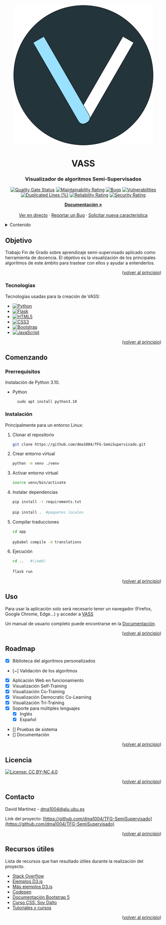 <!-- Improved compatibility of back to top link: See: https://github.com/othneildrew/Best-README-Template/pull/73 -->
<a name="readme-top"></a>
<!--
*** Thanks for checking out the Best-README-Template. If you have a suggestion
*** that would make this better, please fork the repo and create a pull request
*** or simply open an issue with the tag "enhancement".
*** Don't forget to give the project a star!
*** Thanks again! Now go create something AMAZING! :D
-->



<!-- PROJECT SHIELDS -->
<!--
*** I'm using markdown "reference style" links for readability.
*** Reference links are enclosed in brackets [ ] instead of parentheses ( ).
*** See the bottom of this document for the declaration of the reference variables
*** for contributors-url, forks-url, etc. This is an optional, concise syntax you may use.
*** https://www.markdownguide.org/basic-syntax/#reference-style-links
-->
<!-- PROJECT LOGO -->
<br />
<div align="center">
  <a href="https://github.com/dma1004/TFG-SemiSupervisado">
    <img src="./vass.png" alt="Logo" width="451" height="451">
  </a>

  <h1 align="center">VASS</h1>
  <h3 align="center">Visualizador de algoritmos Semi-Supervisados</h3>

[![Quality Gate Status](https://sonarcloud.io/api/project_badges/measure?project=dma1004_TFG-SemiSupervisado&metric=alert_status)](https://sonarcloud.io/summary/new_code?id=dma1004_TFG-SemiSupervisado)
[![Maintainability Rating](https://sonarcloud.io/api/project_badges/measure?project=dma1004_TFG-SemiSupervisado&metric=sqale_rating)](https://sonarcloud.io/summary/new_code?id=dma1004_TFG-SemiSupervisado)
[![Bugs](https://sonarcloud.io/api/project_badges/measure?project=dma1004_TFG-SemiSupervisado&metric=bugs)](https://sonarcloud.io/summary/new_code?id=dma1004_TFG-SemiSupervisado)
[![Vulnerabilities](https://sonarcloud.io/api/project_badges/measure?project=dma1004_TFG-SemiSupervisado&metric=vulnerabilities)](https://sonarcloud.io/summary/new_code?id=dma1004_TFG-SemiSupervisado)
[![Duplicated Lines (%)](https://sonarcloud.io/api/project_badges/measure?project=dma1004_TFG-SemiSupervisado&metric=duplicated_lines_density)](https://sonarcloud.io/summary/new_code?id=dma1004_TFG-SemiSupervisado)
[![Reliability Rating](https://sonarcloud.io/api/project_badges/measure?project=dma1004_TFG-SemiSupervisado&metric=reliability_rating)](https://sonarcloud.io/summary/new_code?id=dma1004_TFG-SemiSupervisado)
[![Security Rating](https://sonarcloud.io/api/project_badges/measure?project=dma1004_TFG-SemiSupervisado&metric=security_rating)](https://sonarcloud.io/summary/new_code?id=dma1004_TFG-SemiSupervisado)

  <p align="center">
    <a href="https://github.com/dma1004/TFG-SemiSupervisado/tree/main/doc"><strong>Documentación »</strong></a>
    <br />
    <br />
    <a href="https://vass.dmacha.dev">Ver en directo</a>
    ·
    <a href="https://github.com/dma1004/TFG-SemiSupervisado/issues">Reportar un Bug</a>
    ·
    <a href="https://github.com/dma1004/TFG-SemiSupervisado/issues">Solicitar nueva característica</a>
  </p>
</div>



<!-- TABLE OF CONTENTS -->
<details>
  <summary>Contenido</summary>
  <ol>
    <li>
      <a href="#objetivo">Objetivo</a>
      <ul>
        <li><a href="#tecnologías">Tecnologías</a></li>
      </ul>
    </li>
    <li>
      <a href="#comenzando">Comenzando</a>
      <ul>
        <li><a href="#prerrequisitos">Prerrequisitos</a></li>
        <li><a href="#instalación">Instalación</a></li>
      </ul>
    </li>
    <li><a href="#uso">Uso</a></li>
    <li><a href="#roadmap">Roadmap</a></li>
    <li><a href="#licencia">Licencia</a></li>
    <li><a href="#contacto">Contacto</a></li>
    <li><a href="#recursos-útiles">Recursos útiles</a></li>
  </ol>
</details>



<!-- ABOUT THE PROJECT -->
## Objetivo

Trabajo Fin de Grado sobre aprendizaje semi-supervisado aplicado como herramienta de docencia. El objetivo es la visualización de los principales algoritmos de este ámbito para trastear con ellos y ayudar a entenderlos.

<p align="right">(<a href="#readme-top">volver al principio</a>)</p>



### Tecnologías

Tecnologías usadas para la creación de VASS:

* [![Python][Python.io]][Python-url]
* [![Flask][FLASK.io]][FLASK-url]
* [![HTML5][HTML.io]][HTML-url]
* [![CSS3][CSS.io]][CSS-url]
* [![Bootstrap][Bootstrap.com]][Bootstrap-url]
* [![JavaScript][JavaScript.io]][JavaScript-url]

<p align="right">(<a href="#readme-top">volver al principio</a>)</p>



<!-- GETTING STARTED -->
## Comenzando

### Prerrequisitos

Instalación de Python 3.10.
* Python
  ```
    sudo apt install python3.10  
  ```

### Instalación

Principalmente para un entorno Linux:

1. Clonar el repositorio
   ```sh
   git clone https://github.com/dma1004/TFG-SemiSupervisado.git
   ```
2. Crear entorno virtual
   ```sh
   python -m venv ./venv
   ```
4. Activar entorno virtual
   ```sh
   source venv/bin/activate
   ```
5. Instalar dependencias
   ```sh
   pip install -r requirements.txt

   pip install .  #paquetes locales
   ```
6. Compilar traducciones
   ```sh
   cd app

   pybabel compile -d translations
   ```
7. Ejecución
   ```sh
   cd ..   #(/web)

   flask run
   ```

<p align="right">(<a href="#readme-top">volver al principio</a>)</p>


<!-- USAGE EXAMPLES -->
## Uso

Para usar la aplicación solo será necesario tener un navegador (Firefox, Google Chrome, Edge...)
y acceder a [VASS](https://vass.dmacha.dev)

Un manual de usuario completo puede encontrarse en la [Documentación](https://github.com/dma1004/TFG-SemiSupervisado/tree/main/doc).

<p align="right">(<a href="#readme-top">volver al principio</a>)</p>



<!-- ROADMAP -->
## Roadmap

- [x] Biblioteca del algoritmos personalizados
- [~] Validación de los algoritmos
- [x] Aplicación Web en funcionamiento
- [x] Visualización Self-Training
- [x] Visualización Co-Training
- [x] Visualización Democratic Co-Learning
- [x] Visualización Tri-Training
- [x] Soporte para múltiples lenguajes
    - [x] Inglés
    - [x] Español
- [] Pruebas de sistema
- [] Documentación

<p align="right">(<a href="#readme-top">volver al principio</a>)</p>


<!-- LICENSE -->
## Licencia
[![License: CC BY-NC 4.0](https://img.shields.io/badge/License-CC_BY--NC_4.0-lightgrey.svg)](https://creativecommons.org/licenses/by-nc/4.0/)


<p align="right">(<a href="#readme-top">volver al principio</a>)</p>



<!-- CONTACT -->
## Contacto

David Martínez - dma1004@alu.ubu.es

Link del proyecto: [https://github.com/dma1004/TFG-SemiSupervisado](https://github.com/dma1004/TFG-SemiSupervisado)

<p align="right">(<a href="#readme-top">volver al principio</a>)</p>



<!-- ACKNOWLEDGMENTS -->
## Recursos útiles

Lista de recursos que han resultado útiles durante la realización del proyecto.

* [Stack Overflow](https://stackoverflow.com/)
* [Ejemplos D3.js](https://d3-graph-gallery.com/)
* [Más ejemplos D3.js](https://observablehq.com/@d3/gallery)
* [Codepen](https://codepen.io/)
* [Documentación Bootstrap 5](https://getbootstrap.com/docs/5.2/getting-started/introduction/)
* [Curso CSS: Soy Dalto](https://www.youtube.com/watch?v=OWKXEJN67FE)
* [Tutoriales y cursos](https://www.w3schools.com/)


<p align="right">(<a href="#readme-top">volver al principio</a>)</p>



<!-- MARKDOWN LINKS & IMAGES -->
<!-- https://www.markdownguide.org/basic-syntax/#reference-style-links -->
[contributors-shield]: https://img.shields.io/github/contributors/othneildrew/Best-README-Template.svg?style=for-the-badge
[contributors-url]: https://github.com/othneildrew/Best-README-Template/graphs/contributors
[forks-shield]: https://img.shields.io/github/forks/othneildrew/Best-README-Template.svg?style=for-the-badge
[forks-url]: https://github.com/othneildrew/Best-README-Template/network/members
[stars-shield]: https://img.shields.io/github/stars/othneildrew/Best-README-Template.svg?style=for-the-badge
[stars-url]: https://github.com/othneildrew/Best-README-Template/stargazers
[issues-shield]: https://img.shields.io/github/issues/othneildrew/Best-README-Template.svg?style=for-the-badge
[issues-url]: https://github.com/othneildrew/Best-README-Template/issues
[license-shield]: https://img.shields.io/github/license/othneildrew/Best-README-Template.svg?style=for-the-badge
[license-url]: https://github.com/othneildrew/Best-README-Template/blob/master/LICENSE.txt
[linkedin-shield]: https://img.shields.io/badge/-LinkedIn-black.svg?style=for-the-badge&logo=linkedin&colorB=555
[linkedin-url]: https://linkedin.com/in/othneildrew
[product-screenshot]: images/screenshot.png
[Bootstrap.com]: https://img.shields.io/badge/Bootstrap-563D7C?style=for-the-badge&logo=bootstrap&logoColor=white
[Bootstrap-url]: https://getbootstrap.com
[Python.io]: https://img.shields.io/badge/Python-3776AB?style=for-the-badge&logo=python&logoColor=white
[Python-url]: https://www.python.org/
[JavaScript.io]: https://img.shields.io/badge/JavaScript-F7DF1E?style=for-the-badge&logo=javascript&logoColor=black
[JavaScript-url]: https://www.javascript.com/
[HTML.io]: https://img.shields.io/badge/HTML5-E34F26?style=for-the-badge&logo=html5&logoColor=white
[HTML-url]: https://html.com/
[CSS.io]: https://img.shields.io/badge/CSS3-1572B6?style=for-the-badge&logo=css3&logoColor=white
[CSS-url]: https://www.css3.com/
[FLASK.io]: https://img.shields.io/badge/Flask-000000?style=for-the-badge&logo=flask&logoColor=white
[FLASK-url]: https://flask.palletsprojects.com/en/2.3.x/
